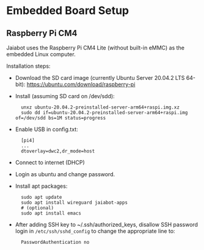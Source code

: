 # Embedded Board Setup

## Raspberry Pi CM4

Jaiabot uses the Raspberry Pi CM4 Lite (without built-in eMMC) as the embedded Linux computer.

Installation steps:

- Download the SD card image (currently Ubuntu Server 20.04.2 LTS 64-bit): https://ubuntu.com/download/raspberry-pi
- Install (assuming SD card on /dev/sdd):

        unxz ubuntu-20.04.2-preinstalled-server-arm64+raspi.img.xz
        sudo dd if=ubuntu-20.04.2-preinstalled-server-arm64+raspi.img of=/dev/sdd bs=1M status=progress

- Enable USB in config.txt:

        [pi4]
        ...
        dtoverlay=dwc2,dr_mode=host

- Connect to internet (DHCP)
- Login as ubuntu and change password.
- Install apt packages:

        sudo apt update
        sudo apt install wireguard jaiabot-apps
        # (optional)
        sudo apt install emacs

- After adding SSH key to ~/.ssh/authorized_keys, disallow SSH password login in `/etc/ssh/sshd_config` to change the appropriate line to:

        PasswordAuthentication no
